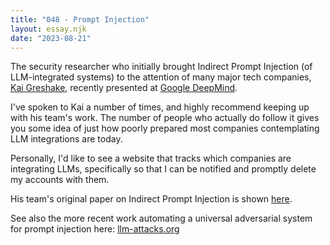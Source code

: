 ```yaml
---
title: "048 - Prompt Injection"
layout: essay.njk
date: "2023-08-21"
---
```


The security researcher who initially brought Indirect Prompt Injection (of LLM-integrated systems) to the attention of many major tech companies, [Kai Greshake](https://linkedin.com/in/kai-greshake-8536b8232), recently presented at [Google DeepMind](https://www.youtube.com/watch?v=07rnNHnb9rw).

I've spoken to Kai a number of times, and highly recommend keeping up with his team's work. The number of people who actually do follow it gives you some idea of just how poorly prepared most companies contemplating LLM integrations are today.

Personally, I'd like to see a website that tracks which companies are integrating LLMs, specifically so that I can be notified and promptly delete my accounts with them.

His team's original paper on Indirect Prompt Injection is shown [here](https://arxiv.org/abs/2302.12173).

See also the more recent work automating a universal adversarial system for prompt injection here: [llm-attacks.org](https://llm-attacks.org/)